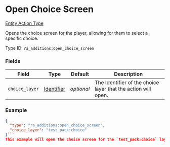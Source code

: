 # Open Choice Screen
[Entity Action Type](../entity_action_types.md)

Opens the choice screen for the player, allowing for them to select a specific choice.

Type ID: `ra_additions:open_choice_screen`
### Fields
Field | Type | Default | Description
------|------|---------|-------------
`choice_layer` | [Identifier](../data_types/identifier.md) | _optional_ | The Identifier of the choice layer that the action will open.

### Example
```json
{
  "type": "ra_additions:open_choice_screen",
  "choice_layer": "test_pack:choice"
}```
This example will open the choice screen for the `test_pack:choice` layer.
